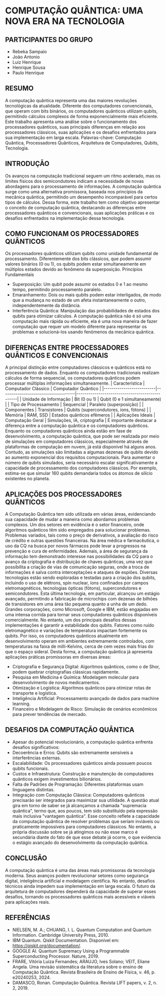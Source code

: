 # COMPUTAÇÃO QUÂNTICA: UMA NOVA ERA NA TECNOLOGIA
## PARTICIPANTES DO GRUPO
- Rebeka Sampaio
- João Antonio
- Luiz Henrique
- Henrique Sousa
- Paulo Henrique
## RESUMO
A computação quântica representa uma das maiores revoluções tecnológicas da atualidade. Diferente dos computadores convencionais, que operam com bits binários, os computadores quânticos utilizam qubits, 
permitindo cálculos complexos de forma exponencialmente mais eficiente. Este trabalho apresenta uma análise sobre o funcionamento dos processadores quânticos, 
suas principais diferenças em relação aos processadores clássicos, suas aplicações e os desafios enfrentados para sua implementação em larga escala.
Palavras-chave: Computação Quântica, Processadores Quânticos, Arquitetura de Computadores, Qubits, Tecnologia.
## INTRODUÇÃO
Os avanços na computação tradicional seguem um ritmo acelerado, mas os limites físicos dos semicondutores indicam a necessidade de novas abordagens para o processamento de informações. 
A computação quântica surge como uma alternativa promissora, baseada nos princípios da mecânica quântica, permitindo um desempenho incomparável para certos tipos de cálculos.
Dessa forma, este trabalho tem como objetivo apresentar o conceito de computação quântica, destacando as diferenças entre processadores quânticos e convencionais, 
suas aplicações práticas e os desafios enfrentados na implementação dessa tecnologia.
## COMO FUNCIONAM OS PROCESSADORES QUÂNTICOS
Os processadores quânticos utilizam qubits como unidade fundamental de processamento. Diferentemente dos bits clássicos, que podem assumir valores binários (0 ou 1), 
os qubits podem estar simultaneamente em múltiplos estados devido ao fenômeno da superposição.
Princípios Fundamentais
- Superposição: Um qubit pode assumir os estados 0 e 1 ao mesmo tempo, permitindo processamento paralelo.
- Emaranhamento: Dois ou mais qubits podem estar interligados, de modo que a mudança no estado de um afeta instantaneamente o outro, independentemente da distância.
- Interferência Quântica: Manipulação das probabilidades de estados dos qubits para otimizar cálculos.
A computação quântica não é só uma computação mais rápida ou eficiente, ela é uma nova maneira de fazer computação que requer um modelo diferente para representar os 
problemas e solucioná-los usando fenômenos da mecânica quântica.
## DIFERENÇAS ENTRE PROCESSADORES QUÂNTICOS E CONVENCIONAIS
A principal distinção entre computadores clássicos e quânticos está no processamento de dados. Enquanto os computadores tradicionais realizam cálculos de forma sequencial, 
os computadores quânticos podem processar múltiplas informações simultaneamente.
| Característica           | Computador Clássico                 | Computador Quântico                            |
|--------------------------|-------------------------------------|------------------------------------------------|
| Unidade de Informação    | Bit (0 ou 1)                        | Qubit (0 e 1 simultaneamente)                  |
| Tipo de Processamento    | Sequencial                          | Paralelo (superposição)                       |
| Componentes              | Transistores                        | Qubits (supercondutores, íons, fótons)        |
| Memória                  | RAM, SSD                            | Estados quânticos efêmeros                    |
| Aplicações Ideais        | Computação Geral                    | Simulações, IA, criptografia                  |
É importante destacar a diferença entre a computação quântica e os computadores quânticos. Enquanto os computadores quânticos ainda estão em fase de desenvolvimento, 
a computação quântica, que pode ser realizada por meio de simulações em computadores clássicos, especialmente através de plataformas de computação em nuvem, já está disponível há alguns anos. 
Contudo, as simulações são limitadas a algumas dezenas de qubits devido ao aumento exponencial dos requisitos computacionais. Para aumentar o número de qubits simulados, 
seria necessário escalar significativamente a capacidade de processamento dos computadores clássicos. Por exemplo, estima-se que simular 160 qubits demandaria todos os átomos de silício existentes no planeta.
## APLICAÇÕES DOS PROCESSADORES QUÂNTICOS
A Computação Quântica tem sido utilizada em várias áreas, evidenciando sua capacidade de mudar a maneira como abordamos problemas complexos. 
Um dos setores em evidência é o setor financeiro, onde algoritmos quânticos têm sido empregados para solucionar problemas.
Problemas variados, tais como o preço de derivativos, a avaliação do risco de crédito e outras questões financeiras. Na área médica e farmacêutica, o uso da CQ na busca por novos 
fármacos pode levar a progressos na prevenção e cura de enfermidades. Ademais, a área de segurança da informação tem demonstrado interesse nas possibilidades da CQ para o 
avanço da criptografia e distribuição de chaves quânticas, uma vez que possibilita a criação de vias de comunicação seguras, onde a troca de informações é salva contra interceptações e ataques de espiões.
Diversas tecnologias estão sendo exploradas e testadas para a criação dos qubits, incluindo o uso de elétrons, spin nuclear, íons confinados por campos eletromagnéticos, tecnologias ópticas (fótons), 
supercondutores e semicondutores. Esta última tecnologia, em particular, alcançou um estágio avançado, permitindo a fabricação de microchips com dezenas de bilhões de transistores 
em uma área tão pequena quanto a unha de um dedo. Grandes corporações, como Microsoft, Google e IBM, estão engajadas em uma intensa corrida para tornar seus computadores quânticos disponíveis comercialmente.
No entanto, um dos principais desafios dessas implementações é garantir a estabilidade dos qubits. 
Fatores como ruído eletromagnético e variações de temperatura impactam fortemente os qubits. Por isso, os computadores quânticos atualmente em desenvolvimento operam em ambientes 
extremamente controlados, com temperaturas na faixa de milli-Kelvins, cerca de cem vezes mais frias do que o espaço sideral.
Desta forma, a computação quântica já apresenta aplicações práticas promissoras em diversas áreas:
- Criptografia e Segurança Digital: Algoritmos quânticos, como o de Shor, podem quebrar criptografias clássicas rapidamente.
- Pesquisa em Medicina e Química: Modelagem molecular para desenvolvimento de novos medicamentos.
- Otimização e Logística: Algoritmos quânticos para otimizar rotas de transporte e logística.
- Inteligência Artificial: Processamento avançado de dados para machine learning.
- Financeiro e Modelagem de Risco: Simulação de cenários econômicos para prever tendências de mercado.
## DESAFIOS DA COMPUTAÇÃO QUÂNTICA
-  Apesar do potencial revolucionário, a computação quântica enfrenta desafios significativos:
- Decoerência e Erros: Qubits são extremamente sensíveis a interferências externas.
- Escalabilidade: Os processadores quânticos ainda possuem poucos qubits funcionais.
- Custos e Infraestrutura: Construção e manutenção de computadores quânticos exigem investimentos bilionários.
- Falta de Padrões de Programação: Diferentes plataformas usam linguagens distintas.
- Integração com Computação Clássica: Computadores quânticos precisarão ser integrados para maximizar sua utilidade.
A questão atual gira em torno de saber se já alcançamos a chamada "supremacia quântica", termo que, aos poucos, tem sido substituído pela expressão mais inclusiva "vantagem quântica". 
Esse conceito reflete a capacidade da computação quântica de resolver problemas que seriam inviáveis ou praticamente impossíveis para computadores clássicos. No entanto, a própria discussão sobre se 
já atingimos ou não esse marco é secundária diante do fato de que esse debate já ocorre, o que evidencia o estágio avançado do desenvolvimento da computação quântica.
## CONCLUSÃO
A computação quântica é uma das áreas mais promissoras da tecnologia moderna. Seus avanços podem revolucionar setores como segurança digital, inteligência artificial e modelagem científica. 
No entanto, desafios técnicos ainda impedem sua implementação em larga escala. O futuro da arquitetura de computadores dependerá da capacidade de superar esses desafios, 
tornando os processadores quânticos mais acessíveis e viáveis para aplicações reais.
## REFERÊNCIAS
- NIELSEN, M. A.; CHUANG, I. L. Quantum Computation and Quantum Information. Cambridge University Press, 2010.
- IBM Quantum. Qiskit Documentation. Disponível em: https://qiskit.org/documentation/.
- GOOGLE AI. Quantum Supremacy Using a Programmable Superconducting Processor. Nature, 2019.
- FRARE, Vitória Luiza Fernandes; ARAUJO, Ives Solano; VEIT, Eliane Angela. Uma revisão sistemática da literatura sobre o ensino de Computação Quântica. Revista Brasileira de Ensino de Física, 
v. 46, p. e20240253, 2024.
- DAMASCO, Ronan. Computação Quântica. Revista LIFT papers, v. 2, n. 2, 2019.
